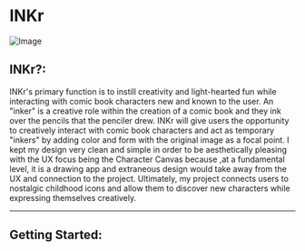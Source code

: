 # INKr

![Image](src="INKrImages/LogoCardINKr.png")

## INKr?:

INKr's primary function is to instill creativity and light-hearted fun while interacting with comic book characters new and known to the user.  An "inker" is a creative role within the creation of a comic book and they ink over the pencils that the penciler drew. INKr will give users the opportunity to creatively interact with comic book characters and act as temporary "inkers" by adding color and form with the original image as a focal point. I kept my design very clean and simple in order to be aesthetically pleasing with the UX focus being the Character Canvas because ,at a fundamental level, it is a drawing app and extraneous design would take away from the UX and connection to the project. Ultimately, my project connects users to nostalgic childhood icons and allow them to discover new characters while expressing themselves creatively.

---
## Getting Started:
